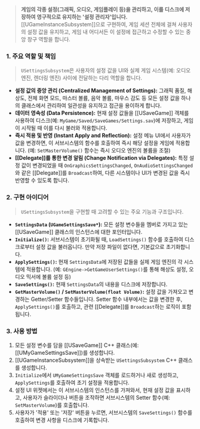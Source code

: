 ---
---
> **게임의 각종 설정(그래픽, 오디오, 게임플레이 등)을 관리하고, 이를 디스크에 저장하여 영구적으로 유지하는 '설정 관리자'입니다.** [[UGameInstanceSubsystem]]으로 구현하여, 게임 세션 전체에 걸쳐 사용자의 설정 값을 유지하고, 게임 내 어디서든 이 설정에 접근하고 수정할 수 있는 중앙 창구 역할을 합니다.

### **1. 주요 역할 및 책임**
> `USettingsSubsystem`은 사용자의 설정 값을 UI와 실제 게임 시스템(예: 오디오 엔진, 렌더링 엔진) 사이에 전달하는 다리 역할을 합니다.
* **설정 값의 중앙 관리 (Centralized Management of Settings):**
    그래픽 품질, 해상도, 전체 화면 모드, 마스터 볼륨, 음악 볼륨, 마우스 감도 등 모든 설정 값을 하나의 클래스에서 관리하여 일관성을 유지하고 접근을 용이하게 합니다.
* **데이터 영속성 (Data Persistence):**
    현재 설정 값들을 [[USaveGame]] 객체를 사용하여 디스크(예: `MyGame/Saved/SaveGames/Settings.sav`)에 저장하고, 게임이 시작될 때 이를 다시 불러와 적용합니다.
* **즉시 적용 및 반영 (Instant Apply and Reflection):**
    설정 메뉴 UI에서 사용자가 값을 변경하면, 이 서브시스템의 함수를 호출하여 즉시 해당 설정을 게임에 적용합니다. (예: `SetMasterVolume()` 함수는 즉시 오디오 엔진의 볼륨을 조절)
* **[[Delegate]]를 통한 변경 알림 (Change Notification via Delegates):**
    특정 설정 값이 변경되었을 때 `OnGraphicsSettingsChanged`, `OnAudioSettingsChanged`와 같은 [[Delegate]]를 `Broadcast`하여, 다른 시스템이나 UI가 변경된 값을 즉시 반영할 수 있도록 합니다.

### **2. 구현 아이디어**
> `USettingsSubsystem`을 구현할 때 고려할 수 있는 주요 기능과 구조입니다.
* **`SettingsData` (`UGameSettingsSave*`):**
    모든 설정 변수들을 멤버로 가지고 있는 [[USaveGame]] 클래스의 인스턴스에 대한 포인터입니다.
* **`Initialize()`:**
    서브시스템이 초기화될 때, `LoadSettings()` 함수를 호출하여 디스크로부터 설정 값을 불러옵니다. 만약 저장 파일이 없다면, 기본값으로 초기화합니다.
* **`ApplySettings()`:**
    현재 `SettingsData`에 저장된 값들을 실제 게임 엔진의 각 시스템에 적용합니다. (예: `GEngine->GetGameUserSettings()`를 통해 해상도 설정, 오디오 믹서에 볼륨 설정 등)
* **`SaveSettings()`:**
    현재 `SettingsData`의 내용을 디스크에 저장합니다.
* **`GetMasterVolume()` / `SetMasterVolume(float Volume)`:**
    설정 값을 가져오고 변경하는 Getter/Setter 함수들입니다. Setter 함수 내부에서는 값을 변경한 후, `ApplySettings()`를 호출하고, 관련 [[Delegate]]를 `Broadcast`하는 로직이 포함됩니다.

### **3. 사용 방법**
1.  모든 설정 변수를 담을 [[USaveGame]] C++ 클래스(예: [[UMyGameSettingsSave]])를 생성합니다.
2.  [[UGameInstanceSubsystem]]을 상속받는 `USettingsSubsystem` C++ 클래스를 생성합니다.
3.  `Initialize`에서 `UMyGameSettingsSave` 객체를 로드하거나 새로 생성하고, `ApplySettings`를 호출하여 초기 설정을 적용합니다.
4.  설정 UI 위젯에서는 이 서브시스템의 인스턴스를 가져와서, 현재 설정 값을 표시하고, 사용자가 슬라이더나 버튼을 조작하면 서브시스템의 Setter 함수(예: `SetMasterVolume`)를 호출합니다.
5.  사용자가 '적용' 또는 '저장' 버튼을 누르면, 서브시스템의 `SaveSettings()` 함수를 호출하여 변경 사항을 디스크에 기록합니다.